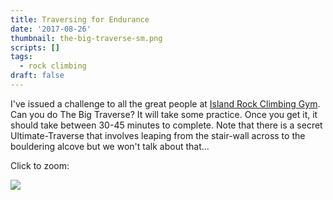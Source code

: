 ```yaml
---
title: Traversing for Endurance
date: '2017-08-26'
thumbnail: the-big-traverse-sm.png
scripts: []
tags:
  - rock climbing
draft: false
---
```

I've issued a challenge to all the great people at [Island Rock Climbing Gym](http://www.islandrock.net). Can you do The Big Traverse? It will take some practice. Once you get it, it should take between 30-45 minutes to complete. Note that there is a secret Ultimate-Traverse that involves leaping from the stair-wall across to the bouldering alcove but we won't talk about that...

<!--more-->

Click to zoom:

<a href="/images/the-big-traverse.png"><img style="display:block;max-width:100%;height:auto;margin:auto" src="/images/the-big-traverse.png"></a>

